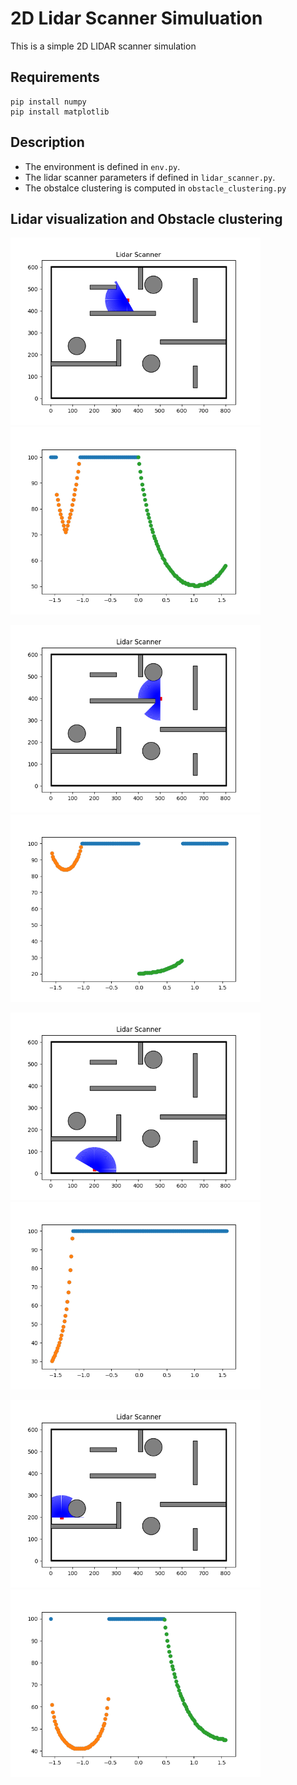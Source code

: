 # 2D Lidar Scanner Simuluation
This is a simple 2D LIDAR scanner simulation

## Requirements
```
pip install numpy
pip install matplotlib
```
## Description
* The environment is defined in ```env.py```.
* The lidar scanner parameters if defined in ```lidar_scanner.py```.
* The obstalce clustering is computed in ```obstacle_clustering.py```


## Lidar visualization and Obstacle clustering
<p float="left">
  <img src="results/sim_lidar_1.png" width="400" />
  <img src="results/sim_cluster_1.png" width="400" /> 
</p>
<p float="left">
  <img src="results/sim_lidar_2.png" width="400" />
  <img src="results/sim_cluster_2.png" width="400" /> 
</p>
<p float="left">
  <img src="results/sim_lidar_3.png" width="400" />
  <img src="results/sim_cluster_3.png" width="400" /> 
</p>
<p float="left">
  <img src="results/sim_lidar_4.png" width="400" />
  <img src="results/sim_cluster_4.png" width="400" /> 
</p>